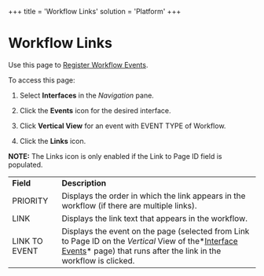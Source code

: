 +++
title = 'Workflow Links'
solution = 'Platform'
+++

# Workflow Links

<div class="use">

Use this page to [Register Workflow
Events](../Use_Cases/Register_Workflow_Events.htm).

</div>

To access this page:

1.  Select **Interfaces** in the *Navigation* pane.

2.  Click the **Events** icon for the desired interface.

3.  Click **Vertical View** for an event with EVENT TYPE of Workflow.

4.  Click the **Links** icon.

**NOTE:** The Links icon is only enabled if the Link to Page ID field is
populated.

|               |                                                                                                                                                                                                  |
| ------------- | ------------------------------------------------------------------------------------------------------------------------------------------------------------------------------------------------ |
| **Field**     | **Description**                                                                                                                                                                                  |
| PRIORITY      | Displays the order in which the link appears in the workflow (if there are multiple links).                                                                                                      |
| LINK          | Displays the link text that appears in the workflow.                                                                                                                                             |
| LINK TO EVENT | Displays the event on the page (selected from Link to Page ID on the *Vertical* View of the*[Interface Events](Interface_Events.htm)* page) that runs after the link in the workflow is clicked. |
